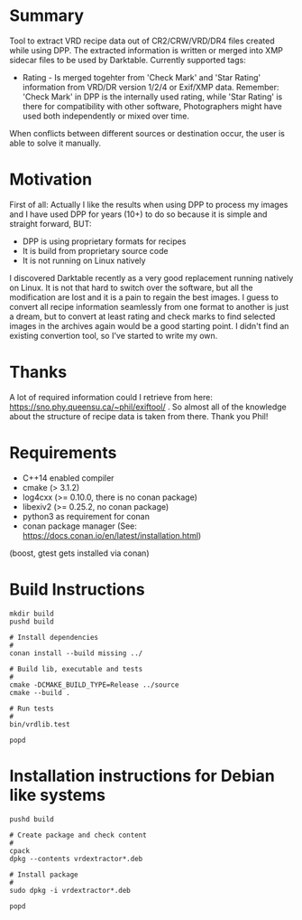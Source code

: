 # Summary
Tool to extract VRD recipe data out of CR2/CRW/VRD/DR4 files created while 
using DPP. The extracted information is written or merged into XMP sidecar files to be used
by Darktable. Currently supported tags:

* Rating - Is merged togehter from 'Check Mark' and 'Star Rating' 
  information from VRD/DR version 1/2/4 or Exif/XMP data.
  Remember: 'Check Mark' in DPP is the internally used rating, while
  'Star Rating' is there for compatibility with other software, 
  Photographers might have used both independently or mixed over time.

When conflicts between different sources or destination occur, 
the user is able to solve it manually.

# Motivation
First of all: Actually I like the results when using DPP to process my images and I
have used DPP for years (10+) to do so because it is simple and straight forward, BUT:

* DPP is using proprietary formats for recipes
* It is build from proprietary source code
* It is not running on Linux natively

I discovered Darktable recently as a very good replacement running 
natively on Linux. It is not that hard to switch over the software, 
but all the modification are lost and it is a pain to regain the best images. 
I guess to convert all recipe information seamlessly from one format to another is just 
a dream, but to convert at least rating and check marks to find selected images 
in the archives again would be a good starting point. I didn't find an existing 
convertion tool, so I've started to write my own.

# Thanks
A lot of required information could I retrieve from
here: https://sno.phy.queensu.ca/~phil/exiftool/ . So almost all of the 
knowledge about the structure of recipe data is taken from there. Thank you Phil!

# Requirements

* C++14 enabled compiler
* cmake (> 3.1.2)  
* log4cxx  (>= 0.10.0, there is no conan package)
* libexiv2 (>= 0.25.2, no conan package)
* python3 as requirement for conan
* conan package manager (See: https://docs.conan.io/en/latest/installation.html)

(boost, gtest gets installed via conan)

# Build Instructions
```
mkdir build
pushd build

# Install dependencies
#
conan install --build missing ../

# Build lib, executable and tests
#
cmake -DCMAKE_BUILD_TYPE=Release ../source
cmake --build .

# Run tests
#
bin/vrdlib.test

popd
```

# Installation instructions for Debian like systems
```
pushd build

# Create package and check content
#
cpack
dpkg --contents vrdextractor*.deb

# Install package
#
sudo dpkg -i vrdextractor*.deb

popd
```

